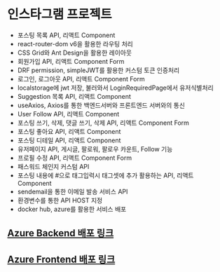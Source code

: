 # 인스타그램 프로젝트

<div>
  <div>
    <ul>
      <li>포스팅 목록 API, 리액트 Component</li>
      <li>react-router-dom v6을 활용한 라우팅 처리</li>
      <li>CSS Grid와 Ant Design을 활용한 레이아웃</li>
      <li>회원가입 API, 리액트 Component Form</li>
      <li>DRF permission, simpleJWT를 활용한 커스텀 토큰 인증처리</li>
      <li>로그인, 로그아웃 API, 리액트 Component Form</li>
      <li>localstorage에 jwt 저장, 불러와서 LoginRequiredPage에서 유저식별처리</li>
      <li>Suggestion 목록 API, 리액트 Component</li>
      <li>useAxios, Axios를 통한 백엔드서버와 프론트엔드 서버와의 통신</li>
      <li>User Follow API, 리액트 Component</li>
      <li>포스팅 쓰기, 삭제, 댓글 쓰기, 삭제 API, 리액트 Component Form </li>
      <li>포스팅 좋아요 API, 리액트 Component</li>
      <li>포스팅 디테일 API, 리액트 Component</li>
      <li>유저페이지 API, 게시글, 팔로워, 팔로우 카운트, Follow 기능</li>
      <li>프로필 수정 API, 리액트 Component Form </li>
      <li>패스워드 체인지 커스텀 API</li>
      <li>포스팅 내용에 #으로 태그입력시 태그셋에 추가 활용하는 API, 리액트 Component</li>
      <li>sendemail을 통한 이메일 발송 서비스 API</li>
      <li>환경변수를 통한 API HOST 지정</li>
      <li>docker hub, azure를 활용한 서비스 배포</li>
    </ul>
  </div>
  
  <div>
    <h2><a href="https://educastdj.azurewebsites.net/api/posts/">Azure Backend 배포 링크</a><h2>
    <h2><a href="https://educastbingaulreact.z12.web.core.windows.net/">Azure Frontend 배포 링크</a><h2>
  </div>
</div>
